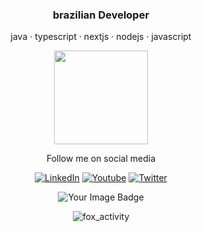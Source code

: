 <h3 align="center">brazilian Developer</h3>

<p align="center">java · typescript · nextjs · nodejs · javascript</p>
<div align="center">
<img align="center" height="150" src="https://i.giphy.com/media/v1.Y2lkPTc5MGI3NjExdWtwOWQ5MG10eW84MHcyb3F5dzR6a3BxN242bDUxYmVtNnpqcThucyZlcD12MV9pbnRlcm5hbF9naWZfYnlfaWQmY3Q9Zw/FcqKy4Kj7XOK0hCW4g/giphy.gif"/>

<div align="center">
  <p align="center">Follow me on social media</p>

<a href="https://www.linkedin.com/in/bryangomes"><img src="https://img.shields.io/badge/-LinkedIn-0060ab?style=flat-square&logo=Linkedin&logoColor=white" alt="LinkedIn" /></a>
<a href="https://www.youtube.com/@foxzinsec"><img src="https://img.shields.io/youtube/channel/subscribers/UCNZRvS-8Ma-UtchhgPO97VQ" alt="Youtube" /></a>
<a href="https://x.com/foxzincrf"><img src="https://img.shields.io/twitter/follow/foxzincrf" alt="Twitter"></a> 

<div align="center">
  <img src="https://tryhackme-badges.s3.amazonaws.com/foxz1n.png" alt="Your Image Badge" />
  
![fox_activity](https://github-readme-activity-graph.vercel.app/graph?username=foxzinnx&bg_color=0d1117&color=FFF&line=FFF&point=FFF&area=true&hide_border=true)


